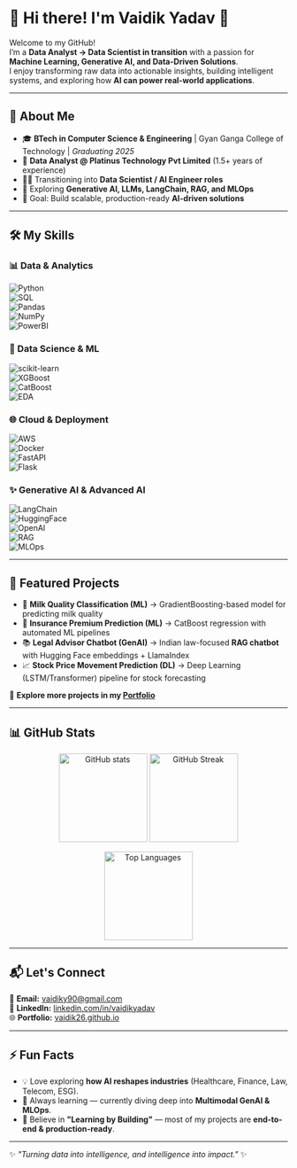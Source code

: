 # 🚀 Hi there! I'm Vaidik Yadav 👋  

Welcome to my GitHub!  
I’m a **Data Analyst → Data Scientist in transition** with a passion for **Machine Learning, Generative AI, and Data-Driven Solutions**.  
I enjoy transforming raw data into actionable insights, building intelligent systems, and exploring how **AI can power real-world applications**.  

---

## 🌟 About Me  

- 🎓 **BTech in Computer Science & Engineering** | Gyan Ganga College of Technology | *Graduating 2025*  
- 💼 **Data Analyst @ Platinus Technology Pvt Limited** (1.5+ years of experience)  
- 🧑‍💻 Transitioning into **Data Scientist / AI Engineer roles**  
- 🔬 Exploring **Generative AI, LLMs, LangChain, RAG, and MLOps**  
- 🎯 Goal: Build scalable, production-ready **AI-driven solutions**  

---

## 🛠️ My Skills  

### 📊 Data & Analytics  
![Python](https://img.shields.io/badge/Python-3776AB?style=for-the-badge&logo=python&logoColor=white)  
![SQL](https://img.shields.io/badge/SQL-003B57?style=for-the-badge&logo=database&logoColor=white)  
![Pandas](https://img.shields.io/badge/Pandas-150458?style=for-the-badge&logo=pandas&logoColor=white)  
![NumPy](https://img.shields.io/badge/NumPy-013243?style=for-the-badge&logo=numpy&logoColor=white)  
![PowerBI](https://img.shields.io/badge/Power%20BI-F2C811?style=for-the-badge&logo=powerbi&logoColor=black)  

### 🤖 Data Science & ML  
![scikit-learn](https://img.shields.io/badge/scikit--learn-F7931E?style=for-the-badge&logo=scikit-learn&logoColor=white)  
![XGBoost](https://img.shields.io/badge/XGBoost-EB5E2F?style=for-the-badge&logoColor=white)  
![CatBoost](https://img.shields.io/badge/CatBoost-FFCC00?style=for-the-badge&logoColor=black)  
![EDA](https://img.shields.io/badge/EDA-0081CB?style=for-the-badge&logo=data&logoColor=white)  

### 🌐 Cloud & Deployment  
![AWS](https://img.shields.io/badge/AWS-FF9900?style=for-the-badge&logo=amazonaws&logoColor=white)  
![Docker](https://img.shields.io/badge/Docker-2496ED?style=for-the-badge&logo=docker&logoColor=white)  
![FastAPI](https://img.shields.io/badge/FastAPI-009688?style=for-the-badge&logo=fastapi&logoColor=white)  
![Flask](https://img.shields.io/badge/Flask-000000?style=for-the-badge&logo=flask&logoColor=white)  

### ✨ Generative AI & Advanced AI  
![LangChain](https://img.shields.io/badge/LangChain-0FA958?style=for-the-badge&logoColor=white)  
![HuggingFace](https://img.shields.io/badge/Hugging%20Face-FFD21E?style=for-the-badge&logo=huggingface&logoColor=black)  
![OpenAI](https://img.shields.io/badge/OpenAI-412991?style=for-the-badge&logo=openai&logoColor=white)  
![RAG](https://img.shields.io/badge/RAG-00C7B7?style=for-the-badge&logoColor=white)  
![MLOps](https://img.shields.io/badge/MLOps-FF6F00?style=for-the-badge&logo=mlflow&logoColor=white)  

---

## 📌 Featured Projects  

- 🥛 **Milk Quality Classification (ML)** → GradientBoosting-based model for predicting milk quality  
- 🏥 **Insurance Premium Prediction (ML)** → CatBoost regression with automated ML pipelines  
- 📚 **Legal Advisor Chatbot (GenAI)** → Indian law-focused **RAG chatbot** with Hugging Face embeddings + LlamaIndex  
- 📈 **Stock Price Movement Prediction (DL)** → Deep Learning (LSTM/Transformer) pipeline for stock forecasting  

🔗 **Explore more projects in my [Portfolio](https://vaidik26.github.io/Vaidik.github.io//portfolio/)**  

---

## 📊 GitHub Stats  

<p align="center">
  <img src="https://github-readme-stats.vercel.app/api?username=Vaidik26&show_icons=true&theme=radical" alt="GitHub stats" height="160"/>  
  <img src="https://github-readme-streak-stats.herokuapp.com/?user=Vaidik26&theme=radical" alt="GitHub Streak" height="160"/>  
</p>  

<p align="center">
  <img src="https://github-readme-stats.vercel.app/api/top-langs/?username=Vaidik26&layout=compact&theme=radical" alt="Top Languages" height="160"/>  
</p>  

---

## 📬 Let's Connect  

📧 **Email:** [vaidiky90@gmail.com](mailto:vaidiky90@gmail.com)  
💼 **LinkedIn:** [linkedin.com/in/vaidikyadav](https://www.linkedin.com/in/vaidik-yadav-260a60248/)  
🌐 **Portfolio:** [vaidik26.github.io](https://vaidik26.github.io/Vaidik.github.io//portfolio/)  

---

## ⚡ Fun Facts  

- 💡 Love exploring **how AI reshapes industries** (Healthcare, Finance, Law, Telecom, ESG).  
- 📖 Always learning — currently diving deep into **Multimodal GenAI & MLOps**.  
- 🎯 Believe in **"Learning by Building"** — most of my projects are **end-to-end & production-ready**.  

---

✨ *"Turning data into intelligence, and intelligence into impact."* ✨

